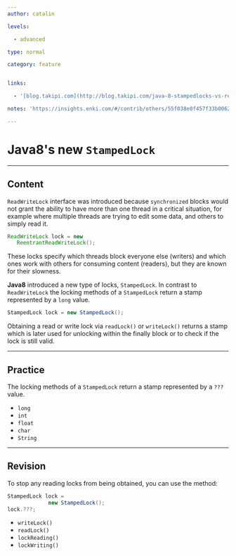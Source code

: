 ```yaml
---
author: catalin

levels:

  - advanced

type: normal

category: feature


links:

  - '[blog.takipi.com](http://blog.takipi.com/java-8-stampedlocks-vs-readwritelocks-and-synchronized/){website}'

notes: 'https://insights.enki.com/#/contrib/others/55f038e0f457f33b0062114c?search=kha'

---
```


# Java8's new `StampedLock`

---
## Content

`ReadWriteLock` interface was introduced because `synchronized` blocks would not grant the ability to have more than one thread in a critical situation, for example where multiple threads are trying to edit some data, and others to simply read it.
```java
ReadWriteLock lock = new
   ReentrantReadWriteLock();
```

These locks specify which threads block everyone else (writers) and which ones work with others for consuming content (readers), but they are known for their slowness.

**Java8** introduced a new type of locks, `StampedLock`. In contrast to `ReadWriteLock` the locking methods of a `StampedLock` return a stamp represented by a `long` value.

```java
StampedLock lock = new StampedLock();

```

Obtaining a read or write lock via `readLock()` or `writeLock()` returns a stamp which is later used for unlocking within the finally block or to check if the lock is still valid.

---
## Practice

The locking methods of a `StampedLock` return a stamp represented by a `???` value.


* `long`
* `int`
* `float`
* `char`
* `String`

---
## Revision

To stop any reading locks from being obtained, you can use the method:
```java
StampedLock lock =
             new StampedLock();
lock.???;
```


* `writeLock()`
* `readLock()`
* `lockReading()`
* `lockWriting()`
 
